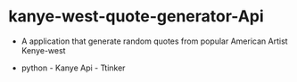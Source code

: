 # kanye-west-quote-generator-Api

* A application that generate random quotes from popular American Artist Kenye-west

* python - Kanye Api -  Ttinker 

